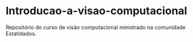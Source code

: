 # Introducao-a-visao-computacional
Repositório do curso de visão computacional ministrado na comunidade Estatidados. 
